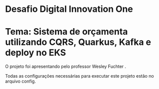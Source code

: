 # Desafio Digital Innovation One

# Tema: Sistema de orçamenta  utilizando CQRS, Quarkus, Kafka e deploy no EKS

O projeto foi apresentando pelo professor Wesley Fuchter .

Todas as configurações necessárias para executar este projeto estão no arquivo config.

